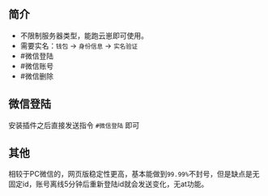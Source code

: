 ## 简介

- 不限制服务器类型，能跑云崽即可使用。
- 需要实名：`钱包` -> `身份信息` -> `实名验证`
- #微信登陆
- #微信账号
- #微信删除


## 微信登陆

安装插件之后直接发送指令 `#微信登陆` 即可


## 其他

相较于PC微信的，网页版稳定性更高，基本能做到`99.99%`不封号，但是缺点是无固定id，账号离线5分钟后重新登陆id就会发送变化，无at功能。
